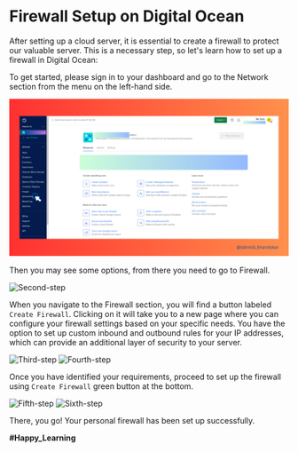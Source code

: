 # Firewall Setup on Digital Ocean

After setting up a cloud server, it is essential to create a firewall to protect our valuable server. This is a necessary step, so let's learn how to set up a firewall in Digital Ocean:

To get started, please sign in to your dashboard and go to the Network section from the menu on the left-hand side.

![First-step-to-setup-firewall](../images/digital-ocean-firewall-1.png "First step to setup firewall")

Then you may see some options, from there you need to go to Firewall.

![Second-step](./../images/digital-ocean-firewall-2.png, "Second step to setup firewall")

When you navigate to the Firewall section, you will find a button labeled `Create Firewall`. Clicking on it will take you to a new page where you can configure your firewall settings based on your specific needs. You have the option to set up custom inbound and outbound rules for your IP addresses, which can provide an additional layer of security to your server.

![Third-step](./../images/digital-ocean-firewall-3.png, "Third step to setup firewall")
![Fourth-step](./../images/digital-ocean-firewall-4.png, "Fourth step to setup firewall")

Once you have identified your requirements, proceed to set up the firewall using `Create Firewall` green button at the bottom.

![Fifth-step](./../images/digital-ocean-firewall-5.png, "Fifth step to setup firewall")
![Sixth-step](./../images/digital-ocean-firewall-6.png, "Sixth step to setup firewall")

There, you go! Your personal firewall has been set up successfully.

**#Happy_Learning**
